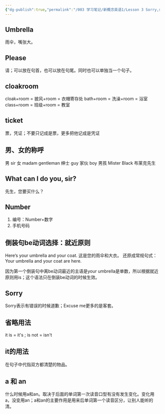 ```yaml
---
{"dg-publish":true,"permalink":"/003 学习笔记/新概念英语1/Lesson 3 Sorry,sir/","dgPassFrontmatter":true,"created":"2024-02-26T20:03:20.747+08:00","updated":"2024-06-01T10:29:25.134+08:00"}
---
```


##  Umbrella

雨伞，嘴张大。

## Please

请；可以放在句首，也可以放在句尾。同时也可以单独当一个句子。

## cloakroom

cloak+room = 披风+room = 衣帽寄存处
bath+room = 洗澡+room = 浴室
class+room = 班级+room = 教室

## ticket

票，凭证；不要只记成是票，更多把他记成是凭证

## 男、女的称呼

男 sir  女 madam
gentleman 绅士
guy 家伙
boy 男孩
Mister Black 布莱克先生

## What can I do you, sir?

先生，您要买什么？

## Number

1. 编号：Number+数字
2. 手机号码

## 倒装句be动词选择：就近原则

Here‘s your umbrella and your coat. 这是您的雨伞和大衣。
还原成常规句式：
Your umbrella and your coat are here. 

因为第一个倒装句中离be动词最近的主语是your umbrella是单数，所以根据就近原则用is；这个语法只在倒装be动词的时候生效。

## Sorry

Sorry表示有错误的时候道歉；Excuse me更多的是客套。

## 省略用法

it is = it's ; is not = isn't

## it的用法

在句子中代指双方都清楚的物品。

## a 和 an 

什么时候用a和an。取决于后面的单词第一次读音口型有没有发生变化。变化用a，没变用an；a和an的主要作用是用来后单词第一个读音区分，让别人能听的清。